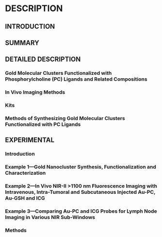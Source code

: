 # DESCRIPTION

## INTRODUCTION

## SUMMARY

## DETAILED DESCRIPTION

### Gold Molecular Clusters Functionalized with Phosphorylcholine (PC) Ligands and Related Compositions

### In Vivo Imaging Methods

### Kits

### Methods of Synthesizing Gold Molecular Clusters Functionalized with PC Ligands

## EXPERIMENTAL

### Introduction

### Example 1—Gold Nanocluster Synthesis, Functionalization and Characterization

### Example 2—In Vivo NIR-II >1100 nm Fluorescence Imaging with Intravenous, Intra-Tumoral and Subcutaneous Injected Au-PC, Au-GSH and ICG

### Example 3—Comparing Au-PC and ICG Probes for Lymph Node Imaging in Various NIR Sub-Windows

### Methods

